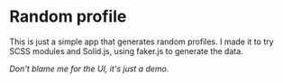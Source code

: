 # Random profile
This is just a simple app that generates random profiles. I made it to try SCSS modules and Solid.js, using faker.js to generate the data.

*Don't blame me for the UI, it's just a demo.*